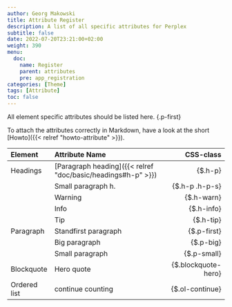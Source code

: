 ```yaml
---
author: Georg Makowski
title: Attribute Register
description: A list of all specific attributes for Perplex
subtitle: false
date: 2022-07-20T23:21:00+02:00 
weight: 390
menu:
  doc:
    name: Register
    parent: attributes
    pre: app_registration
categories: [Theme]
tags: [Attribute] 
toc: false
---
```


All element specific attributes should be listed here.
{.p-first} <!--more-->

To attach the attributes correctly in Markdown, have a look at the short [Howto]({{< relref "howto-attribute" >}}).

|Element    | Attribute Name | CSS-class |
|:----------|:--------|-------:|
| Headings  | [Paragraph heading]({{< relref "doc/basic/headings#h-p" >}}) | {$.h-p} |
| | Small paragraph h. | {$.h-p .h-p-s} |
| | Warning | {$.h-warn} |
| | Info | {$.h-info} |
| | Tip | {$.h-tip} |
| Paragraph | Standfirst paragraph | {$.p-first} |
| | Big paragraph | {$.p-big} |
| | Small paragraph | {$.p-small} |
| Blockquote | Hero quote | {$.blockquote-hero} |
| Ordered list | continue counting | {$.ol-continue} |
